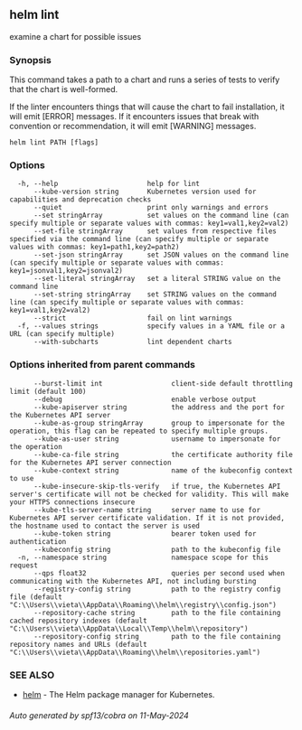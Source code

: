 ## helm lint

examine a chart for possible issues

### Synopsis


This command takes a path to a chart and runs a series of tests to verify that
the chart is well-formed.

If the linter encounters things that will cause the chart to fail installation,
it will emit [ERROR] messages. If it encounters issues that break with convention
or recommendation, it will emit [WARNING] messages.


```
helm lint PATH [flags]
```

### Options

```
  -h, --help                      help for lint
      --kube-version string       Kubernetes version used for capabilities and deprecation checks
      --quiet                     print only warnings and errors
      --set stringArray           set values on the command line (can specify multiple or separate values with commas: key1=val1,key2=val2)
      --set-file stringArray      set values from respective files specified via the command line (can specify multiple or separate values with commas: key1=path1,key2=path2)
      --set-json stringArray      set JSON values on the command line (can specify multiple or separate values with commas: key1=jsonval1,key2=jsonval2)
      --set-literal stringArray   set a literal STRING value on the command line
      --set-string stringArray    set STRING values on the command line (can specify multiple or separate values with commas: key1=val1,key2=val2)
      --strict                    fail on lint warnings
  -f, --values strings            specify values in a YAML file or a URL (can specify multiple)
      --with-subcharts            lint dependent charts
```

### Options inherited from parent commands

```
      --burst-limit int                 client-side default throttling limit (default 100)
      --debug                           enable verbose output
      --kube-apiserver string           the address and the port for the Kubernetes API server
      --kube-as-group stringArray       group to impersonate for the operation, this flag can be repeated to specify multiple groups.
      --kube-as-user string             username to impersonate for the operation
      --kube-ca-file string             the certificate authority file for the Kubernetes API server connection
      --kube-context string             name of the kubeconfig context to use
      --kube-insecure-skip-tls-verify   if true, the Kubernetes API server's certificate will not be checked for validity. This will make your HTTPS connections insecure
      --kube-tls-server-name string     server name to use for Kubernetes API server certificate validation. If it is not provided, the hostname used to contact the server is used
      --kube-token string               bearer token used for authentication
      --kubeconfig string               path to the kubeconfig file
  -n, --namespace string                namespace scope for this request
      --qps float32                     queries per second used when communicating with the Kubernetes API, not including bursting
      --registry-config string          path to the registry config file (default "C:\\Users\\vieta\\AppData\\Roaming\\helm\\registry\\config.json")
      --repository-cache string         path to the file containing cached repository indexes (default "C:\\Users\\vieta\\AppData\\Local\\Temp\\helm\\repository")
      --repository-config string        path to the file containing repository names and URLs (default "C:\\Users\\vieta\\AppData\\Roaming\\helm\\repositories.yaml")
```

### SEE ALSO

* [helm](helm.md)	 - The Helm package manager for Kubernetes.

###### Auto generated by spf13/cobra on 11-May-2024
